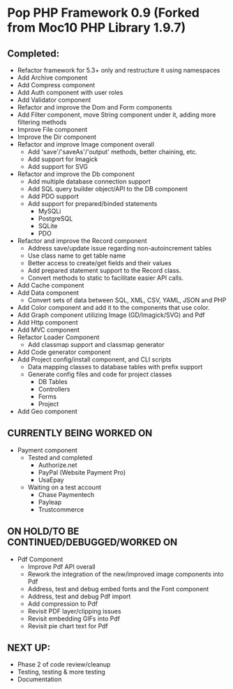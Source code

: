 Pop PHP Framework 0.9 (Forked from Moc10 PHP Library 1.9.7)
===========================================================

Completed:
----------
* Refactor framework for 5.3+ only and restructure it using namespaces
* Add Archive component
* Add Compress component
* Add Auth component with user roles
* Add Validator component
* Refactor and improve the Dom and Form components
* Add Filter component, move String component under it, adding more filtering methods
* Improve File component
* Improve the Dir component
* Refactor and improve Image component overall
    - Add 'save'/'saveAs'/'output' methods, better chaining, etc.
    - Add support for Imagick
    - Add support for SVG
* Refactor and improve the Db component
    - Add multiple database connection support
    - Add SQL query builder object/API to the DB component
    - Add PDO support
    - Add support for prepared/binded statements
        + MySQLi
        + PostgreSQL
        + SQLite
        + PDO
* Refactor and improve the Record component
    - Address save/update issue regarding non-autoincrement tables
    - Use class name to get table name
    - Better access to create/get fields and their values
    - Add prepared statement support to the Record class.
    - Convert methods to static to facilitate easier API calls.
* Add Cache component
* Add Data component
    - Convert sets of data between SQL, XML, CSV, YAML, JSON and PHP
* Add Color component and add it to the components that use color.
* Add Graph component utilizing Image (GD/Imagick/SVG) and Pdf
* Add Http component
* Add MVC component
* Refactor Loader Component
    - Add classmap support and classmap generator
* Add Code generator component
* Add Project config/install component, and CLI scripts
    - Data mapping classes to database tables with prefix support
    - Generate config files and code for project classes
        + DB Tables
        + Controllers
        + Forms
        + Project
* Add Geo component


CURRENTLY BEING WORKED ON
-----------------------------------
* Payment component
    - Tested and completed
        + Authorize.net
        + PayPal (Website Payment Pro)
        + UsaEpay
    - Waiting on a test account
        + Chase Paymentech
        + Payleap
        + Trustcommerce


ON HOLD/TO BE CONTINUED/DEBUGGED/WORKED ON
------------------------------------------
* Pdf Component
    - Improve Pdf API overall
    - Rework the integration of the new/improved image components into Pdf
    - Address, test and debug embed fonts and the Font component
    - Address, test and debug Pdf import
    - Add compression to Pdf
    - Revisit PDF layer/clipping issues
    - Revisit embedding GIFs into Pdf
    - Revisit pie chart text for Pdf


NEXT UP:
--------
* Phase 2 of code review/cleanup
* Testing, testing & more testing
* Documentation
